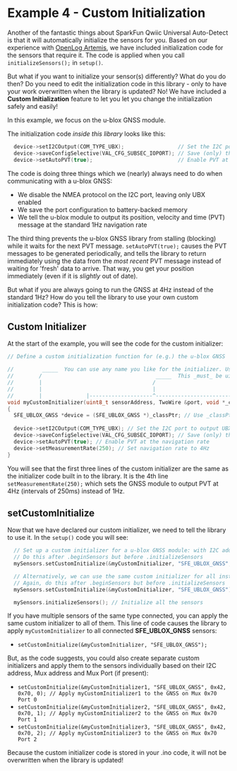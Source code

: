 # Example 4 - Custom Initialization

Another of the fantastic things about SparkFun Qwiic Universal Auto-Detect is that it will automatically initialize the sensors for you.
Based on our experience with [OpenLog Artemis](https://www.sparkfun.com/products/19426), we have included initialization code for the sensors
that require it. The code is applied when you call ```initializeSensors();``` in ```setup()```.

But what if you want to initialize your sensor(s) differently? What do you do then? Do you need to edit the initialization code in this library - 
only to have your work overwritten when the library is updated? No! We have included a **Custom Initialization** feature to let you let you change
the initialization safely and easily!

In this example, we focus on the u-blox GNSS module.

The initialization code _inside this library_ looks like this:

```C++
  device->setI2COutput(COM_TYPE_UBX);                 // Set the I2C port to output UBX only (turn off NMEA noise)
  device->saveConfigSelective(VAL_CFG_SUBSEC_IOPORT); // Save (only) the communications port settings to flash and BBR
  device->setAutoPVT(true);                           // Enable PVT at the navigation rate
```

The code is doing three things which we (nearly) always need to do when communicating with a u-blox GNSS:
* We disable the NMEA protocol on the I2C port, leaving only UBX enabled
* We save the port configuration to battery-backed memory
* We tell the u-blox module to output its position, velocity and time (PVT) message at the standard 1Hz navigation rate

The third thing prevents the u-blox GNSS library from stalling (blocking) while it waits for the next PVT message. ```setAutoPVT(true);``` causes
the PVT messages to be generated periodically, and tells the library to return immediately using the data from the _most recent_ PVT message
instead of waiting for 'fresh' data to arrive. That way, you get your position immediately (even if it is _slightly_ out of date).

But what if you are always going to run the GNSS at 4Hz instead of the standard 1Hz? How do you tell the library to use your own
custom initialization code? This is how:

## Custom Initializer

At the start of the example, you will see the code for the custom initializer:

```C++
// Define a custom initialization function for (e.g.) the u-blox GNSS

//         _____  You can use any name you like for the initializer. Use the same name when you call setCustomInitialize
//        /                                    _____  This _must_ be uint8_t sensorAddress, TwoWire &port, void *_classPtr
//        |                                   /
//        |                                   |
//        |              |--------------------^------------------------------|
void myCustomInitializer(uint8_t sensorAddress, TwoWire &port, void *_classPtr)
{
  SFE_UBLOX_GNSS *device = (SFE_UBLOX_GNSS *)_classPtr; // Use _classPtr to create a pointer to the sensor class
  
  device->setI2COutput(COM_TYPE_UBX); // Set the I2C port to output UBX only (turn off NMEA noise)
  device->saveConfigSelective(VAL_CFG_SUBSEC_IOPORT); // Save (only) the communications port settings to flash and BBR
  device->setAutoPVT(true); // Enable PVT at the navigation rate
  device->setMeasurementRate(250); // Set navigation rate to 4Hz
}
```

You will see that the first three lines of the custom initializer are the same as the initializer code built in to the library.
It is the 4th line ```setMeasurementRate(250);``` which sets the GNSS module to output PVT at 4Hz (intervals of 250ms) instead of 1Hz.

## setCustomInitialize

Now that we have declared our custom initializer, we need to tell the library to use it. In the ```setup()``` code you will see:

```C++
  // Set up a custom initializer for a u-blox GNSS module: with I2C address 0x42, on the main branch (Mux address 0, Mux port 0)
  // Do this after .beginSensors but before .initializeSensors
  mySensors.setCustomInitialize(&myCustomInitializer, "SFE_UBLOX_GNSS", 0x42, 0, 0);

  // Alternatively, we can use the same custom initializer for all instances of the sensor
  // Again, do this after .beginSensors but before .initializeSensors
  mySensors.setCustomInitialize(&myCustomInitializer, "SFE_UBLOX_GNSS");

  mySensors.initializeSensors(); // Initialize all the sensors
```

If you have multiple sensors of the same type connected, you can apply the same custom initializer to all of them. This line of code
causes the library to apply ```myCustomInitializer``` to all connected **SFE_UBLOX_GNSS** sensors:
* ```setCustomInitialize(&myCustomInitializer, "SFE_UBLOX_GNSS");```

But, as the code suggests, you could also create separate custom initializers and apply them to the sensors individually based on their
I2C address, Mux address and Mux Port (if present):
* ```setCustomInitialize(&myCustomInitializer1, "SFE_UBLOX_GNSS", 0x42, 0x70, 0); // Apply myCustomInitializer1 to the GNSS on Mux 0x70 Port 0```
* ```setCustomInitialize(&myCustomInitializer2, "SFE_UBLOX_GNSS", 0x42, 0x70, 1); // Apply myCustomInitializer2 to the GNSS on Mux 0x70 Port 1```
* ```setCustomInitialize(&myCustomInitializer3, "SFE_UBLOX_GNSS", 0x42, 0x70, 2); // Apply myCustomInitializer3 to the GNSS on Mux 0x70 Port 2```

Because the custom initializer code is stored in your .ino code, it will not be overwritten when the library is updated!
